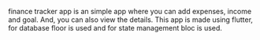 finance tracker app is an simple app where you can add expenses, income and goal. And, you can also view the details.
This app is made using flutter, for database floor is used and for state management bloc is used.
